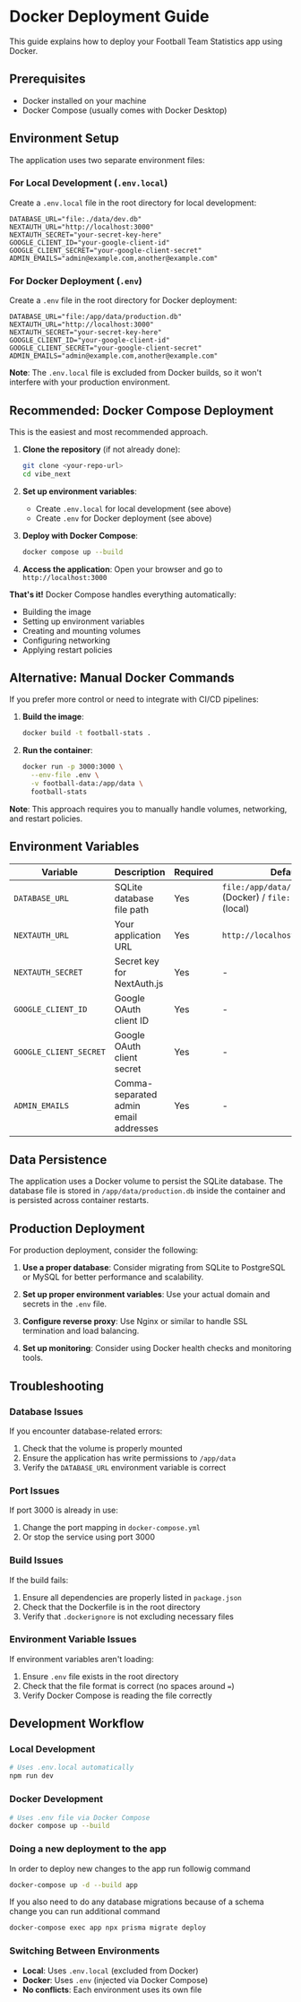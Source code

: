 # Docker Deployment Guide

This guide explains how to deploy your Football Team Statistics app using Docker.

## Prerequisites

- Docker installed on your machine
- Docker Compose (usually comes with Docker Desktop)

## Environment Setup

The application uses two separate environment files:

### For Local Development (`.env.local`)
Create a `.env.local` file in the root directory for local development:
```env
DATABASE_URL="file:./data/dev.db"
NEXTAUTH_URL="http://localhost:3000"
NEXTAUTH_SECRET="your-secret-key-here"
GOOGLE_CLIENT_ID="your-google-client-id"
GOOGLE_CLIENT_SECRET="your-google-client-secret"
ADMIN_EMAILS="admin@example.com,another@example.com"
```

### For Docker Deployment (`.env`)
Create a `.env` file in the root directory for Docker deployment:
```env
DATABASE_URL="file:/app/data/production.db"
NEXTAUTH_URL="http://localhost:3000"
NEXTAUTH_SECRET="your-secret-key-here"
GOOGLE_CLIENT_ID="your-google-client-id"
GOOGLE_CLIENT_SECRET="your-google-client-secret"
ADMIN_EMAILS="admin@example.com,another@example.com"
```

**Note**: The `.env.local` file is excluded from Docker builds, so it won't interfere with your production environment.

## Recommended: Docker Compose Deployment

This is the easiest and most recommended approach.

1. **Clone the repository** (if not already done):
   ```bash
   git clone <your-repo-url>
   cd vibe_next
   ```

2. **Set up environment variables**:
   - Create `.env.local` for local development (see above)
   - Create `.env` for Docker deployment (see above)

3. **Deploy with Docker Compose**:
   ```bash
   docker compose up --build
   ```

4. **Access the application**:
   Open your browser and go to `http://localhost:3000`

**That's it!** Docker Compose handles everything automatically:
- Building the image
- Setting up environment variables
- Creating and mounting volumes
- Configuring networking
- Applying restart policies

## Alternative: Manual Docker Commands

If you prefer more control or need to integrate with CI/CD pipelines:

1. **Build the image**:
   ```bash
   docker build -t football-stats .
   ```

2. **Run the container**:
   ```bash
   docker run -p 3000:3000 \
     --env-file .env \
     -v football-data:/app/data \
     football-stats
   ```

**Note**: This approach requires you to manually handle volumes, networking, and restart policies.

## Environment Variables

| Variable | Description | Required | Default |
|----------|-------------|----------|---------|
| `DATABASE_URL` | SQLite database file path | Yes | `file:/app/data/production.db` (Docker) / `file:./data/dev.db` (local) |
| `NEXTAUTH_URL` | Your application URL | Yes | `http://localhost:3000` |
| `NEXTAUTH_SECRET` | Secret key for NextAuth.js | Yes | - |
| `GOOGLE_CLIENT_ID` | Google OAuth client ID | Yes | - |
| `GOOGLE_CLIENT_SECRET` | Google OAuth client secret | Yes | - |
| `ADMIN_EMAILS` | Comma-separated admin email addresses | Yes | - |

## Data Persistence

The application uses a Docker volume to persist the SQLite database. The database file is stored in `/app/data/production.db` inside the container and is persisted across container restarts.

## Production Deployment

For production deployment, consider the following:

1. **Use a proper database**: Consider migrating from SQLite to PostgreSQL or MySQL for better performance and scalability.

2. **Set up proper environment variables**: Use your actual domain and secrets in the `.env` file.

3. **Configure reverse proxy**: Use Nginx or similar to handle SSL termination and load balancing.

4. **Set up monitoring**: Consider using Docker health checks and monitoring tools.

## Troubleshooting

### Database Issues
If you encounter database-related errors:
1. Check that the volume is properly mounted
2. Ensure the application has write permissions to `/app/data`
3. Verify the `DATABASE_URL` environment variable is correct

### Port Issues
If port 3000 is already in use:
1. Change the port mapping in `docker-compose.yml`
2. Or stop the service using port 3000

### Build Issues
If the build fails:
1. Ensure all dependencies are properly listed in `package.json`
2. Check that the Dockerfile is in the root directory
3. Verify that `.dockerignore` is not excluding necessary files

### Environment Variable Issues
If environment variables aren't loading:
1. Ensure `.env` file exists in the root directory
2. Check that the file format is correct (no spaces around `=`)
3. Verify Docker Compose is reading the file correctly

## Development Workflow

### Local Development
```bash
# Uses .env.local automatically
npm run dev
```

### Docker Development
```bash
# Uses .env file via Docker Compose
docker compose up --build
```

### Doing a new deployment to the app
In order to deploy new changes to the app run followig command

```bash 
docker-compose up -d --build app
```

If you also need to do any database migrations because of a schema change you can run additional command

```bash
docker-compose exec app npx prisma migrate deploy
```


### Switching Between Environments
- **Local**: Uses `.env.local` (excluded from Docker)
- **Docker**: Uses `.env` (injected via Docker Compose)
- **No conflicts**: Each environment uses its own file 
